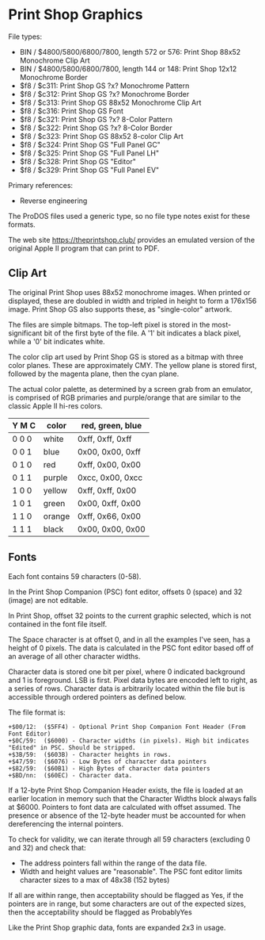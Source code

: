 # Print Shop Graphics #

File types:
 - BIN / $4800/5800/6800/7800, length 572 or 576: Print Shop 88x52 Monochrome Clip Art
 - BIN / $4800/5800/6800/7800, length 144 or 148: Print Shop 12x12 Monochrome Border
 - $f8 / $c311: Print Shop GS ?x? Monochrome Pattern
 - $f8 / $c312: Print Shop GS ?x? Monochrome Border
 - $f8 / $c313: Print Shop GS 88x52 Monochrome Clip Art
 - $f8 / $c316: Print Shop GS Font
 - $f8 / $c321: Print Shop GS ?x? 8-Color Pattern
 - $f8 / $c322: Print Shop GS ?x? 8-Color Border
 - $f8 / $c323: Print Shop GS 88x52 8-color Clip Art
 - $f8 / $c324: Print Shop GS "Full Panel GC"
 - $f8 / $c325: Print Shop GS "Full Panel LH"
 - $f8 / $c328: Print Shop GS "Editor"
 - $f8 / $c329: Print Shop GS "Full Panel EV"

Primary references:
 - Reverse engineering

The ProDOS files used a generic type, so no file type notes exist for these formats.

The web site https://theprintshop.club/ provides an emulated version of the original Apple II
program that can print to PDF.

## Clip Art ##

The original Print Shop uses 88x52 monochrome images.  When printed or displayed, these are
doubled in width and tripled in height to form a 176x156 image.  Print Shop GS also supports
these, as "single-color" artwork.

The files are simple bitmaps.  The top-left pixel is stored in the most-significant bit of the
first byte of the file.  A '1' bit indicates a black pixel, while a '0' bit indicates white.

The color clip art used by Print Shop GS is stored as a bitmap with three color planes.  These
are approximately CMY.  The yellow plane is stored first, followed by the magenta plane, then
the cyan plane.

The actual color palette, as determined by a screen grab from an emulator, is comprised of RGB
primaries and purple/orange that are similar to the classic Apple II hi-res colors.

Y M C | color  | red, green, blue
----- | ------ | ----------------
0 0 0 | white  | 0xff, 0xff, 0xff
0 0 1 | blue   | 0x00, 0x00, 0xff
0 1 0 | red    | 0xff, 0x00, 0x00
0 1 1 | purple | 0xcc, 0x00, 0xcc
1 0 0 | yellow | 0xff, 0xff, 0x00
1 0 1 | green  | 0x00, 0xff, 0x00
1 1 0 | orange | 0xff, 0x66, 0x00
1 1 1 | black  | 0x00, 0x00, 0x00


## Fonts ##

Each font contains 59 characters (0-58).

In the Print Shop Companion (PSC) font editor, offsets 0 (space) and 32 (image) are not editable.

In Print Shop, offset 32 points to the current graphic selected, which is not contained in the font
file itself.

The Space character is at offset 0, and in all the examples I've seen, has a height of 0 pixels.
The data is calculated in the PSC font editor based off of an average of all other character
widths.

Character data is stored one bit per pixel, where 0 indicated background and 1 is foreground.  LSB
is first.  Pixel data bytes are encoded left to right, as a series of rows.  Character data is
arbitrarily located within the file but is accessible through ordered pointers as defined below.

The file format is:
```
+$00/12:  ($5FF4) - Optional Print Shop Companion Font Header (From Font Editor)
+$0C/59:  ($6000) - Character widths (in pixels). High bit indicates "Edited" in PSC. Should be stripped.
+$3B/59:  ($603B) - Character heights in rows.
+$47/59:  ($6076) - Low Bytes of character data pointers
+$82/59:  ($60B1) - High Bytes of character data pointers
+$BD/nn:  ($60EC) - Character data.
```
If a 12-byte Print Shop Companion Header exists, the file is loaded at an earlier location in memory
such that the Character Widths block always falls at $6000.  Pointers to font data are calculated
with offset assumed. The presence or absence of the 12-byte header must be accounted for when
dereferencing the internal pointers.

To check for validity, we can iterate through all 59 characters (excluding 0 and 32) and check that:

- The address pointers fall within the range of the data file.
- Width and height values are "reasonable".  The PSC font editor limits character sizes to a max of
  48x38 (152 bytes)

If all are within range, then acceptability should be flagged as Yes, if the pointers are in range,
but some characters are out of the expected sizes, then the acceptability should be flagged as
ProbablyYes

Like the Print Shop graphic data, fonts are expanded 2x3 in usage.
